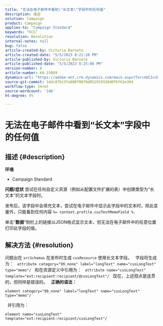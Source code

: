 ```yaml
---
title: "无法在电子邮件中看到\"长文本\"字段中的任何值"
description: 描述
solution: Campaign
product: Campaign
applies-to: "Campaign Standard"
keywords: “KCS”
resolution: Resolution
internal-notes: null
bug: false
article-created-by: Victoria Barnato
article-created-date: "5/5/2023 8:21:28 PM"
article-published-by: Victoria Barnato
article-published-date: "5/5/2023 8:25:06 PM"
version-number: 6
article-number: KA-15089
dynamics-url: "https://adobe-ent.crm.dynamics.com/main.aspx?forceUCI=1&pagetype=entityrecord&etn=knowledgearticle&id=e10d5365-82eb-ed11-a7c6-6045bd0065f9"
source-git-commit: 14dc87b13fa800708f6d052919330d0fbf63e394
workflow-type: tm+mt
source-wordcount: '146'
ht-degree: 4%

---
```


# 无法在电子邮件中看到“长文本”字段中的任何值

## 描述 {#description}

<b>环境</b>
- Campaign Standard


<b>问题/症状</b>
尝试在任何自定义资源（例如从配置文件扩展的表）中创建类型为“长文本”的文本字段时。

发布后，该字段中会填充文本，尝试在电子邮件中显示此字段中的文本时，除此变量外，只能看到任何内容 `%= context.profile.cusTestMemoField %.`

单击“<b>数据</b>“侧栏上的链接以JSON格式显示文本，但无法在电子邮件中的任意位置打印此字段的值。


## 解决方法 {#resolution}


问题出在 `srcSchemas` 在发布时生成 `cusResource` 使用长文本字段。
 
字段将生成为：
 
`attribute category="99_none" label="longText" name="cusLongText" type="memo"/`
 
和在资源定义中引用为：
 
`attribute name="cusLongText" template="ext:recipient:recipient/@cusLongText"/`
 
现在，上述观点是连贯的，但同样是错误的。
 
<b>正确的语法：</b>


```
element category="99_none" label="longText" name="cusLongText" type="memo"/
```


 
并引用为：


```
element name="cusLongText" template="ext:recipient:recipient/cusLongText"/
```

